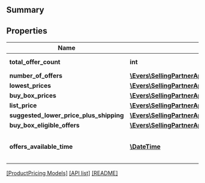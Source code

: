 ## Summary

## Properties

Name | Type | Description | Notes
------------ | ------------- | ------------- | -------------
**total_offer_count** | **int** | The number of unique offers contained in NumberOfOffers. |
**number_of_offers** | [**\Evers\SellingPartnerApi\Model\ProductPricing\OfferCountType[]**](OfferCountType.md) |  | [optional]
**lowest_prices** | [**\Evers\SellingPartnerApi\Model\ProductPricing\LowestPriceType[]**](LowestPriceType.md) |  | [optional]
**buy_box_prices** | [**\Evers\SellingPartnerApi\Model\ProductPricing\BuyBoxPriceType[]**](BuyBoxPriceType.md) |  | [optional]
**list_price** | [**\Evers\SellingPartnerApi\Model\ProductPricing\MoneyType**](MoneyType.md) |  | [optional]
**suggested_lower_price_plus_shipping** | [**\Evers\SellingPartnerApi\Model\ProductPricing\MoneyType**](MoneyType.md) |  | [optional]
**buy_box_eligible_offers** | [**\Evers\SellingPartnerApi\Model\ProductPricing\OfferCountType[]**](OfferCountType.md) |  | [optional]
**offers_available_time** | [**\DateTime**](\DateTime.md) | When the status is ActiveButTooSoonForProcessing, this is the time when the offers will be available for processing. | [optional]

[[ProductPricing Models]](../) [[API list]](../../Api) [[README]](../../../README.md)
